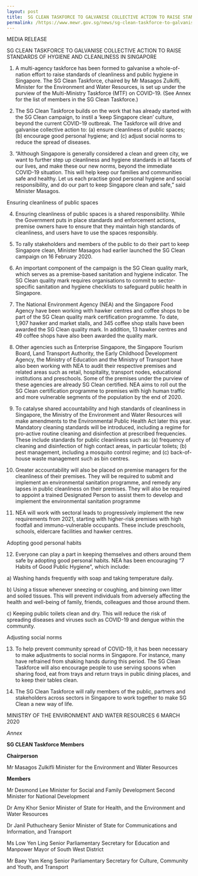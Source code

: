 ```yaml
---
layout: post
title:  SG CLEAN TASKFORCE TO GALVANISE COLLECTIVE ACTION TO RAISE STANDARDS OF HYGIENE AND CLEANLINESS IN SINGAPORE
permalink: /https://www.mewr.gov.sg/news/sg-clean-taskforce-to-galvanise-collective-action-to-raise-standards-of-hygiene-and-cleanliness-in-singapore/
---
```

MEDIA RELEASE

 SG CLEAN TASKFORCE TO GALVANISE COLLECTIVE ACTION TO RAISE STANDARDS OF HYGIENE AND CLEANLINESS IN SINGAPORE


1. A multi-agency taskforce has been formed to galvanise a whole-of-nation effort to raise standards of cleanliness and public hygiene in Singapore. The SG Clean Taskforce, chaired by Mr Masagos Zulkifli, Minister for the Environment and Water Resources, is set up under the purview of the Multi-Ministry Taskforce (MTF) on COVID-19. (See Annex for the list of members in the SG Clean Taskforce.)

 

2. The SG Clean Taskforce builds on the work that has already started with the SG Clean campaign, to instil a ‘keep Singapore clean’ culture, beyond the current COVID-19 outbreak. The Taskforce will drive and galvanise collective action to: (a) ensure cleanliness of public spaces; (b) encourage good personal hygiene; and (c) adjust social norms to reduce the spread of diseases.

 

3. “Although Singapore is generally considered a clean and green city, we want to further step up cleanliness and hygiene standards in all facets of our lives, and make these our new norms, beyond the immediate COVID-19 situation. This will help keep our families and communities safe and healthy. Let us each practise good personal hygiene and social responsibility, and do our part to keep Singapore clean and safe,” said Minister Masagos.

 

Ensuring cleanliness of public spaces

 

4. Ensuring cleanliness of public spaces is a shared responsibility. While the Government puts in place standards and enforcement actions, premise owners have to ensure that they maintain high standards of cleanliness, and users have to use the spaces responsibly.

 

5. To rally stakeholders and members of the public to do their part to keep Singapore clean, Minister Masagos had earlier launched the SG Clean campaign on 16 February 2020.

 

6. An important component of the campaign is the SG Clean quality mark, which serves as a premise-based sanitation and hygiene indicator. The SG Clean quality mark requires organisations to commit to sector-specific sanitation and hygiene checklists to safeguard public health in Singapore.

 

 7. The National Environment Agency (NEA) and the Singapore Food Agency have been working with hawker centres and coffee shops to be part of the SG Clean quality mark certification programme. To date, 1,907 hawker and market stalls, and 345 coffee shop stalls have been awarded the SG Clean quality mark. In addition, 13 hawker centres and 49 coffee shops have also been awarded the quality mark.


 

8. Other agencies such as Enterprise Singapore, the Singapore Tourism Board, Land Transport Authority, the Early Childhood Development Agency, the Ministry of Education and the Ministry of Transport have also been working with NEA to audit their respective premises and related areas such as retail, hospitality, transport nodes, educational institutions and preschools. Some of the premises under the purview of these agencies are already SG Clean certified. NEA aims to roll out the SG Clean certification programme to premises with high human traffic and more vulnerable segments of the population by the end of 2020.

 

 9. To catalyse shared accountability and high standards of cleanliness in Singapore, the Ministry of the Environment and Water Resources will make amendments to the Environmental Public Health Act later this year. Mandatory cleaning standards will be introduced, including a regime for pro-active routine cleaning and disinfection at prescribed frequencies. These include standards for public cleanliness such as: (a) frequency of cleaning and disinfection of high contact areas, in particular toilets; (b) pest management, including a mosquito control regime; and (c) back-of-house waste management such as bin centres.

 

 10. Greater accountability will also be placed on premise managers for the cleanliness of their premises. They will be required to submit and implement an environmental sanitation programme, and remedy any lapses in public cleanliness on their premises. They will also be required to appoint a trained Designated Person to assist them to develop and implement the environmental sanitation programme

 

 11. NEA will work with sectoral leads to progressively implement the new requirements from 2021, starting with higher-risk premises with high footfall and immuno-vulnerable occupants. These include preschools, schools, eldercare facilities and hawker centres.

Adopting good personal habits

12. Everyone can play a part in keeping themselves and others around them safe by adopting good personal habits. NEA has been encouraging “7 Habits of Good Public Hygiene", which include:

a)     Washing hands frequently with soap and taking temperature daily.

 

b)  Using a tissue whenever sneezing or coughing, and binning own litter and soiled tissues. This will prevent individuals from adversely affecting the health and well-being of family, friends, colleagues and those around them.

 

c)     Keeping public toilets clean and dry. This will reduce the risk of spreading diseases and viruses such as COVID-19 and dengue within the community.

Adjusting social norms

13. To help prevent community spread of COVID-19, it has been necessary to make adjustments to social norms in Singapore. For instance, many have refrained from shaking hands during this period. The SG Clean Taskforce will also encourage people to use serving spoons when sharing food, eat from trays and return trays in public dining places, and to keep their tables clean.

14. The SG Clean Taskforce will rally members of the public, partners and stakeholders across sectors in Singapore to work together to make SG Clean a new way of life.

 

MINISTRY OF THE ENVIRONMENT AND WATER RESOURCES
6 MARCH 2020


 

*Annex*

**SG CLEAN Taskforce Members**

**Chairperson**

Mr Masagos Zulkifli
Minister for the Environment and Water Resources

**Members**

Mr Desmond Lee
Minister for Social and Family Development
Second Minister for National Development

Dr Amy Khor
Senior Minister of State for Health, and the Environment and Water Resources

Dr Janil Puthucheary
Senior Minister of State for Communications and Information, and Transport

Ms Low Yen Ling
Senior Parliamentary Secretary for Education and Manpower
Mayor of South West District

Mr Baey Yam Keng
Senior Parliamentary Secretary for Culture, Community and Youth, and Transport

